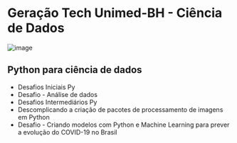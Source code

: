 # Geração Tech Unimed-BH - Ciência de Dados


![image](https://user-images.githubusercontent.com/67710232/201964540-fc93d090-a128-4822-9970-1695e3fab302.png)


## Python para ciência de dados


   * Desafios Iniciais Py
   * Desafio - Análise de dados
   * Desafios Intermediários Py
   * Descomplicando a criação de pacotes de processamento de imagens em Python
   * Desafio - Criando modelos com Python e Machine Learning para prever a evolução do COVID-19 no Brasil
